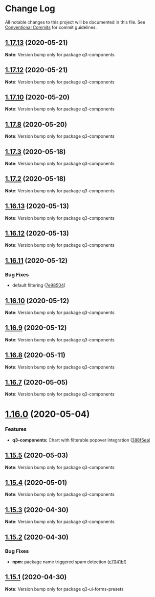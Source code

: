 # Change Log

All notable changes to this project will be documented in this file.
See [Conventional Commits](https://conventionalcommits.org) for commit guidelines.

## [1.17.13](https://github.com/3merge/q/compare/v1.17.12...v1.17.13) (2020-05-21)

**Note:** Version bump only for package q3-components





## [1.17.12](https://github.com/3merge/q/compare/v1.17.11...v1.17.12) (2020-05-21)

**Note:** Version bump only for package q3-components





## [1.17.10](https://github.com/3merge/q/compare/v1.17.9...v1.17.10) (2020-05-20)

**Note:** Version bump only for package q3-components





## [1.17.8](https://github.com/3merge/q/compare/v1.17.7...v1.17.8) (2020-05-20)

**Note:** Version bump only for package q3-components





## [1.17.3](https://github.com/3merge/q/compare/v1.17.2...v1.17.3) (2020-05-18)

**Note:** Version bump only for package q3-components





## [1.17.2](https://github.com/3merge/q/compare/v1.17.1...v1.17.2) (2020-05-18)

**Note:** Version bump only for package q3-components





## [1.16.13](https://github.com/3merge/q/compare/v1.16.12...v1.16.13) (2020-05-13)

**Note:** Version bump only for package q3-components





## [1.16.12](https://github.com/3merge/q/compare/v1.16.11...v1.16.12) (2020-05-13)

**Note:** Version bump only for package q3-components





## [1.16.11](https://github.com/3merge/q/compare/v1.16.10...v1.16.11) (2020-05-12)


### Bug Fixes

* default filtering ([7e98504](https://github.com/3merge/q/commit/7e985045f98a2ba822b1524599573d0f08e0665c))





## [1.16.10](https://github.com/3merge/q/compare/v1.16.9...v1.16.10) (2020-05-12)

**Note:** Version bump only for package q3-components





## [1.16.9](https://github.com/3merge/q/compare/v1.16.8...v1.16.9) (2020-05-12)

**Note:** Version bump only for package q3-components





## [1.16.8](https://github.com/3merge/q/compare/v1.16.7...v1.16.8) (2020-05-11)

**Note:** Version bump only for package q3-components





## [1.16.7](https://github.com/3merge/q/compare/v1.16.6...v1.16.7) (2020-05-05)

**Note:** Version bump only for package q3-components





# [1.16.0](https://github.com/3merge/q/compare/v1.15.5...v1.16.0) (2020-05-04)


### Features

* **q3-components:** Chart with filterable popover integration ([388f5ea](https://github.com/3merge/q/commit/388f5eaa5cd59a2db2f35cb2479bcc3b3278edff))





## [1.15.5](https://github.com/3merge/q/compare/v1.15.4...v1.15.5) (2020-05-03)

**Note:** Version bump only for package q3-components





## [1.15.4](https://github.com/3merge/q/compare/v1.15.3...v1.15.4) (2020-05-01)

**Note:** Version bump only for package q3-components





## [1.15.3](https://github.com/3merge/q/compare/v1.15.2...v1.15.3) (2020-04-30)

**Note:** Version bump only for package q3-components





## [1.15.2](https://github.com/3merge/q/compare/v1.15.1...v1.15.2) (2020-04-30)


### Bug Fixes

* **npm:** package name triggered spam detection ([c7041bf](https://github.com/3merge/q/commit/c7041bf9a01df87dc73ad44c59ed3239f3eb3d12))





## [1.15.1](https://github.com/3merge/q/compare/v1.15.0...v1.15.1) (2020-04-30)

**Note:** Version bump only for package q3-ui-forms-presets
